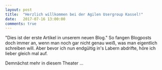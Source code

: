 ```yaml
---
layout: post
title:  "Herzlich willkommen bei der Agilen Usergroup Kassel!"
date:   2017-07-16 13:00:00
comments: true
---
```

"Dies ist der erste Artikel in unserem neuen Blog." So fangen Blogposts doch immer an,
wenn man noch gar nicht genau weiß, was man eigentlich schreiben will.
Aber bevor ich nun endgültig in's Labern abdrifte, höre ich lieber gleich mal auf.

Demnächst mehr in diesem Theater ...
